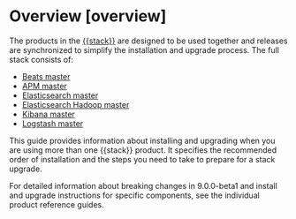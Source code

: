 # Overview [overview]

The products in the [{{stack}}](https://www.elastic.co/products) are designed to be used together and releases are synchronized to simplify the installation and upgrade process. The full stack consists of:

* [Beats master](beats://docs/reference/ingestion-tools/index.md)
* [APM master](/solutions/observability/apps.md)
* [Elasticsearch master](/get-started/index.md)
* [Elasticsearch Hadoop master](elasticsearch-hadoop://docs/reference/ingestion-tools/elasticsearch-hadoop/preface.md)
* [Kibana master](/get-started/the-stack.md)
* [Logstash master](logstash://docs/reference/ingestion-tools/logstash/index.md)

This guide provides information about installing and upgrading when you are using more than one {{stack}} product. It specifies the recommended order of installation and the steps you need to take to prepare for a stack upgrade.

For detailed information about breaking changes in 9.0.0-beta1 and install and upgrade instructions for specific components, see the individual product reference guides.

